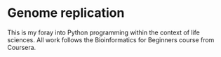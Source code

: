 # Genome replication

This is my foray into Python programming within the context of life sciences. All work follows the Bioinformatics for Beginners course from Coursera.
